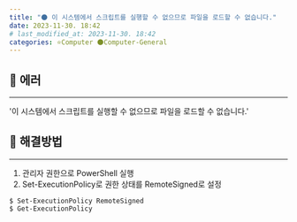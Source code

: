 ```yaml
---
title: "🌑 이 시스템에서 스크립트를 실행할 수 없으므로 파일을 로드할 수 없습니다."
date: 2023-11-30. 18:42
# last_modified_at: 2023-11-30. 18:42
categories: ⭐Computer 🌑Computer-General
---
```


## 💫 에러

---

'이 시스템에서 스크립트를 실행할 수 없으므로 파일을 로드할 수 없습니다.'  

## 💫 해결방법

---

1. 관리자 권한으로 PowerShell 실행
2. Set-ExecutionPolicy로 권한 상태를 RemoteSigned로 설정

```console
$ Set-ExecutionPolicy RemoteSigned
$ Get-ExecutionPolicy
```

